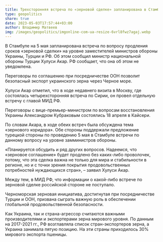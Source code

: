 ```yaml
---
title: Трехсторонняя встреча по «зерновой сделке» запланирована в Стамбуле
type: geopolitics
share: true
date: 2023-05-03T17:57:44+03:00
author: Владимир Матвеев
img: /images/geopolitics/imgonline-com-ua-resize-6vrl8fwz7agaj.webp
---
```

В Стамбуле на 5 мая запланирована встреча по вопросу продления сроков «зерновой сделки» на уровне заместителей министров обороны Украины, Турции и РФ. Об этом сообщил министр национальной обороны Турции Хулуси Акар. РФ сообщает, что она об этом не уведомлена.

Переговоры по соглашению при посредничестве ООН позволит безопасный экспорт украинского зерна через Черное море.

Хулуси Акар отметил, что в ходе недавнего визита в Москву, где состоялась четырехсторонняя встреча по Сирии, он провел отдельную встречу с главой МИД РФ.

Переговоры с вице-премьер-министром по вопросам восстановления Украины Александром Кубраковым состоялись 18 апреля в Кайсери.

По словам Акара, в ходе обеих встреч была обсуждена тема «зернового коридора». Обе стороны поддержали предложение турецкой стороны по проведению 5 мая в Стамбуле встречи по данному вопросу на уровне замминистров обороны.

«Планируется обсудить и ряд других вопросов. Надеемся, что «зерновое соглашение» будет продлено без каких-либо проволочек, потому, что эта сделка важна не только для мира и стабильности в регионе, но и с точки зрения покрытия продовольственных потребностей нуждающихся стран», – заявил Хулуси Акар.

Между тем, в МИД РФ, что информации о какой-либо встрече по зерновой сделке российской стороне не поступало.

Черноморская зерновая инициатива, достигнутая при посредничестве Турции и ООН, призвана сыграть важную роль в обеспечении глобальной продовольственной безопасности.

Как Украина, так и страна-агрессор считаются важными производителями и экспортерами зерна мирового уровня. По данным на 2017-2021 гг., РФ возглавляла список стран-экспортеров зерна, а Украина занимала пятую позицию. На эти страны приходилось 30% мирового экспорта пшеницы.